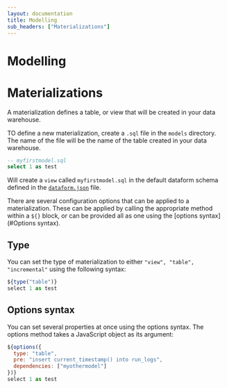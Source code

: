 ```yaml
---
layout: documentation
title: Modelling
sub_headers: ["Materializations"]
---
```


Modelling
===

# Materializations

A materialization defines a table, or view that will be created in your data warehouse.

TO define a new materialization, create a `.sql` file in the `models` directory. The name of the file will be the name of the table created in your data warehouse.

```sql
-- myfirstmodel.sql
select 1 as test
```

Will create a `view` called `myfirstmodel.sql` in the default dataform schema defined in the [`dataform.json`](/docs/configuration/#dataform.json) file.

There are several configuration options that can be applied to a materialization. These can be applied by calling the appropriate method within a `${}` block, or can be provided all as one using the [options syntax](#Options syntax).

## Type

You can set the type of materialization to either `"view", "table", "incremental"` using the following syntax:

```js
${type("table")}
select 1 as test
```

## Options syntax

You can set several properties at once using the options syntax. The options method takes a JavaScript object as its argument:

```js
${options({
  type: "table",
  pre: "insert current_timestamp() into run_logs",
  dependencies: ["myothermodel"]
})}
select 1 as test
```

